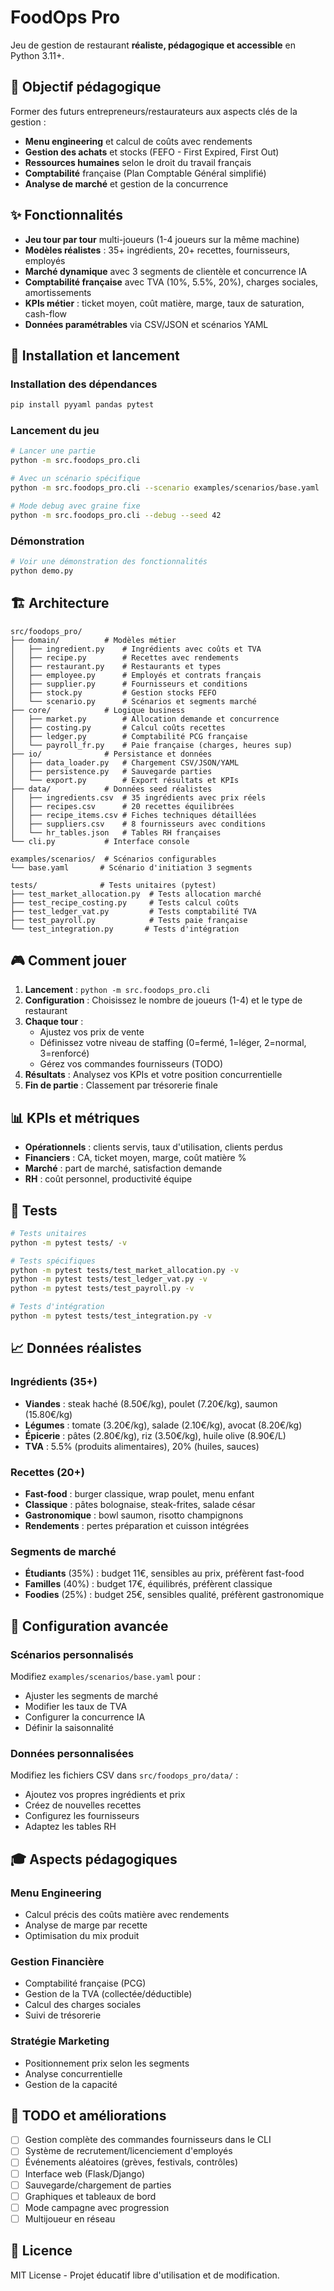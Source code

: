 # FoodOps Pro

Jeu de gestion de restaurant **réaliste, pédagogique et accessible** en Python 3.11+.

## 🎯 Objectif pédagogique

Former des futurs entrepreneurs/restaurateurs aux aspects clés de la gestion :
- **Menu engineering** et calcul de coûts avec rendements
- **Gestion des achats** et stocks (FEFO - First Expired, First Out)
- **Ressources humaines** selon le droit du travail français
- **Comptabilité** française (Plan Comptable Général simplifié)
- **Analyse de marché** et gestion de la concurrence

## ✨ Fonctionnalités

- **Jeu tour par tour** multi-joueurs (1-4 joueurs sur la même machine)
- **Modèles réalistes** : 35+ ingrédients, 20+ recettes, fournisseurs, employés
- **Marché dynamique** avec 3 segments de clientèle et concurrence IA
- **Comptabilité française** avec TVA (10%, 5.5%, 20%), charges sociales, amortissements
- **KPIs métier** : ticket moyen, coût matière, marge, taux de saturation, cash-flow
- **Données paramétrables** via CSV/JSON et scénarios YAML

## 🚀 Installation et lancement

### Installation des dépendances

```bash
pip install pyyaml pandas pytest
```

### Lancement du jeu

```bash
# Lancer une partie
python -m src.foodops_pro.cli

# Avec un scénario spécifique
python -m src.foodops_pro.cli --scenario examples/scenarios/base.yaml

# Mode debug avec graine fixe
python -m src.foodops_pro.cli --debug --seed 42
```

### Démonstration

```bash
# Voir une démonstration des fonctionnalités
python demo.py
```

## 🏗️ Architecture

```
src/foodops_pro/
├── domain/          # Modèles métier
│   ├── ingredient.py    # Ingrédients avec coûts et TVA
│   ├── recipe.py        # Recettes avec rendements
│   ├── restaurant.py    # Restaurants et types
│   ├── employee.py      # Employés et contrats français
│   ├── supplier.py      # Fournisseurs et conditions
│   ├── stock.py         # Gestion stocks FEFO
│   └── scenario.py      # Scénarios et segments marché
├── core/            # Logique business
│   ├── market.py        # Allocation demande et concurrence
│   ├── costing.py       # Calcul coûts recettes
│   ├── ledger.py        # Comptabilité PCG française
│   └── payroll_fr.py    # Paie française (charges, heures sup)
├── io/              # Persistance et données
│   ├── data_loader.py   # Chargement CSV/JSON/YAML
│   ├── persistence.py   # Sauvegarde parties
│   └── export.py        # Export résultats et KPIs
├── data/            # Données seed réalistes
│   ├── ingredients.csv  # 35 ingrédients avec prix réels
│   ├── recipes.csv      # 20 recettes équilibrées
│   ├── recipe_items.csv # Fiches techniques détaillées
│   ├── suppliers.csv    # 8 fournisseurs avec conditions
│   └── hr_tables.json   # Tables RH françaises
└── cli.py           # Interface console

examples/scenarios/  # Scénarios configurables
└── base.yaml       # Scénario d'initiation 3 segments

tests/              # Tests unitaires (pytest)
├── test_market_allocation.py  # Tests allocation marché
├── test_recipe_costing.py     # Tests calcul coûts
├── test_ledger_vat.py         # Tests comptabilité TVA
├── test_payroll.py            # Tests paie française
└── test_integration.py       # Tests d'intégration
```

## 🎮 Comment jouer

1. **Lancement** : `python -m src.foodops_pro.cli`
2. **Configuration** : Choisissez le nombre de joueurs (1-4) et le type de restaurant
3. **Chaque tour** :
   - Ajustez vos prix de vente
   - Définissez votre niveau de staffing (0=fermé, 1=léger, 2=normal, 3=renforcé)
   - Gérez vos commandes fournisseurs (TODO)
4. **Résultats** : Analysez vos KPIs et votre position concurrentielle
5. **Fin de partie** : Classement par trésorerie finale

## 📊 KPIs et métriques

- **Opérationnels** : clients servis, taux d'utilisation, clients perdus
- **Financiers** : CA, ticket moyen, marge, coût matière %
- **Marché** : part de marché, satisfaction demande
- **RH** : coût personnel, productivité équipe

## 🧪 Tests

```bash
# Tests unitaires
python -m pytest tests/ -v

# Tests spécifiques
python -m pytest tests/test_market_allocation.py -v
python -m pytest tests/test_ledger_vat.py -v
python -m pytest tests/test_payroll.py -v

# Tests d'intégration
python -m pytest tests/test_integration.py -v
```

## 📈 Données réalistes

### Ingrédients (35+)
- **Viandes** : steak haché (8.50€/kg), poulet (7.20€/kg), saumon (15.80€/kg)
- **Légumes** : tomate (3.20€/kg), salade (2.10€/kg), avocat (8.20€/kg)
- **Épicerie** : pâtes (2.80€/kg), riz (3.50€/kg), huile olive (8.90€/L)
- **TVA** : 5.5% (produits alimentaires), 20% (huiles, sauces)

### Recettes (20+)
- **Fast-food** : burger classique, wrap poulet, menu enfant
- **Classique** : pâtes bolognaise, steak-frites, salade césar
- **Gastronomique** : bowl saumon, risotto champignons
- **Rendements** : pertes préparation et cuisson intégrées

### Segments de marché
- **Étudiants** (35%) : budget 11€, sensibles au prix, préfèrent fast-food
- **Familles** (40%) : budget 17€, équilibrés, préfèrent classique
- **Foodies** (25%) : budget 25€, sensibles qualité, préfèrent gastronomique

## 🔧 Configuration avancée

### Scénarios personnalisés
Modifiez `examples/scenarios/base.yaml` pour :
- Ajuster les segments de marché
- Modifier les taux de TVA
- Configurer la concurrence IA
- Définir la saisonnalité

### Données personnalisées
Modifiez les fichiers CSV dans `src/foodops_pro/data/` :
- Ajoutez vos propres ingrédients et prix
- Créez de nouvelles recettes
- Configurez les fournisseurs
- Adaptez les tables RH

## 🎓 Aspects pédagogiques

### Menu Engineering
- Calcul précis des coûts matière avec rendements
- Analyse de marge par recette
- Optimisation du mix produit

### Gestion Financière
- Comptabilité française (PCG)
- Gestion de la TVA (collectée/déductible)
- Calcul des charges sociales
- Suivi de trésorerie

### Stratégie Marketing
- Positionnement prix selon les segments
- Analyse concurrentielle
- Gestion de la capacité

## 📝 TODO et améliorations

- [ ] Gestion complète des commandes fournisseurs dans le CLI
- [ ] Système de recrutement/licenciement d'employés
- [ ] Événements aléatoires (grèves, festivals, contrôles)
- [ ] Interface web (Flask/Django)
- [ ] Sauvegarde/chargement de parties
- [ ] Graphiques et tableaux de bord
- [ ] Mode campagne avec progression
- [ ] Multijoueur en réseau

## 📄 Licence

MIT License - Projet éducatif libre d'utilisation et de modification.
